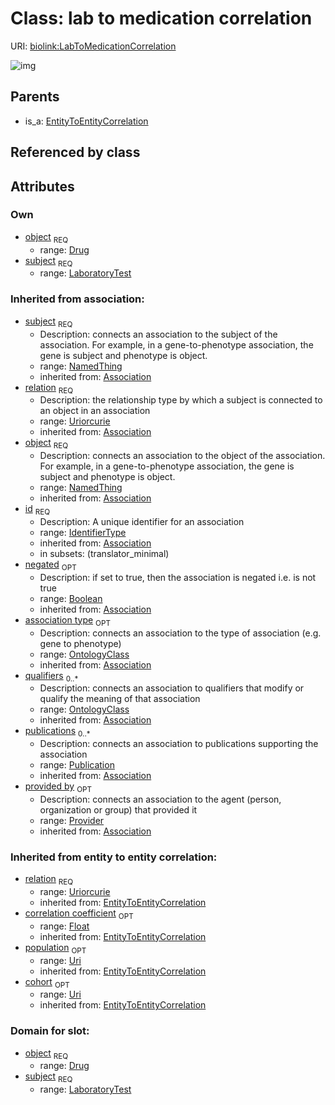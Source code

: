 
# Class: lab to medication correlation




URI: [biolink:LabToMedicationCorrelation](https://w3id.org/biolink/vocab/LabToMedicationCorrelation)

![img](http://yuml.me/diagram/nofunky;dir:TB/class/\[Provider]<provided%20by(i)%200..1-%20\[LabToMedicationCorrelation|relation(i):uriorcurie;correlation_coefficient(i):float%20%3F;population(i):uri%20%3F;cohort(i):uri%20%3F;id(i):identifier_type;negated(i):boolean%20%3F],%20\[Publication]<publications(i)%200..*-%20\[LabToMedicationCorrelation],%20\[OntologyClass]<qualifiers(i)%200..*-%20\[LabToMedicationCorrelation],%20\[OntologyClass]<association%20type(i)%200..1-%20\[LabToMedicationCorrelation],%20\[Drug]<object%201..1-%20\[LabToMedicationCorrelation],%20\[LaboratoryTest]<subject%201..1-%20\[LabToMedicationCorrelation],%20\[EntityToEntityCorrelation]^-\[LabToMedicationCorrelation])

## Parents

 *  is_a: [EntityToEntityCorrelation](EntityToEntityCorrelation.md)

## Referenced by class


## Attributes


### Own

 * [object](lab_to_medication_correlation_object.md)  <sub>REQ</sub>
    * range: [Drug](Drug.md)
 * [subject](lab_to_medication_correlation_subject.md)  <sub>REQ</sub>
    * range: [LaboratoryTest](LaboratoryTest.md)

### Inherited from association:

 * [subject](subject.md)  <sub>REQ</sub>
    * Description: connects an association to the subject of the association. For example, in a gene-to-phenotype association, the gene is subject and phenotype is object.
    * range: [NamedThing](NamedThing.md)
    * inherited from: [Association](Association.md)
 * [relation](relation.md)  <sub>REQ</sub>
    * Description: the relationship type by which a subject is connected to an object in an association
    * range: [Uriorcurie](Uriorcurie.md)
    * inherited from: [Association](Association.md)
 * [object](object.md)  <sub>REQ</sub>
    * Description: connects an association to the object of the association. For example, in a gene-to-phenotype association, the gene is subject and phenotype is object.
    * range: [NamedThing](NamedThing.md)
    * inherited from: [Association](Association.md)
 * [id](association_id.md)  <sub>REQ</sub>
    * Description: A unique identifier for an association
    * range: [IdentifierType](IdentifierType.md)
    * inherited from: [Association](Association.md)
    * in subsets: (translator_minimal)
 * [negated](negated.md)  <sub>OPT</sub>
    * Description: if set to true, then the association is negated i.e. is not true
    * range: [Boolean](Boolean.md)
    * inherited from: [Association](Association.md)
 * [association type](association_type.md)  <sub>OPT</sub>
    * Description: connects an association to the type of association (e.g. gene to phenotype)
    * range: [OntologyClass](OntologyClass.md)
    * inherited from: [Association](Association.md)
 * [qualifiers](qualifiers.md)  <sub>0..*</sub>
    * Description: connects an association to qualifiers that modify or qualify the meaning of that association
    * range: [OntologyClass](OntologyClass.md)
    * inherited from: [Association](Association.md)
 * [publications](publications.md)  <sub>0..*</sub>
    * Description: connects an association to publications supporting the association
    * range: [Publication](Publication.md)
    * inherited from: [Association](Association.md)
 * [provided by](provided_by.md)  <sub>OPT</sub>
    * Description: connects an association to the agent (person, organization or group) that provided it
    * range: [Provider](Provider.md)
    * inherited from: [Association](Association.md)

### Inherited from entity to entity correlation:

 * [relation](entity_to_entity_correlation_relation.md)  <sub>REQ</sub>
    * range: [Uriorcurie](Uriorcurie.md)
    * inherited from: [EntityToEntityCorrelation](EntityToEntityCorrelation.md)
 * [correlation coefficient](correlation_coefficient.md)  <sub>OPT</sub>
    * range: [Float](Float.md)
    * inherited from: [EntityToEntityCorrelation](EntityToEntityCorrelation.md)
 * [population](population.md)  <sub>OPT</sub>
    * range: [Uri](Uri.md)
    * inherited from: [EntityToEntityCorrelation](EntityToEntityCorrelation.md)
 * [cohort](cohort.md)  <sub>OPT</sub>
    * range: [Uri](Uri.md)
    * inherited from: [EntityToEntityCorrelation](EntityToEntityCorrelation.md)

### Domain for slot:

 * [object](lab_to_medication_correlation_object.md)  <sub>REQ</sub>
    * range: [Drug](Drug.md)
 * [subject](lab_to_medication_correlation_subject.md)  <sub>REQ</sub>
    * range: [LaboratoryTest](LaboratoryTest.md)
